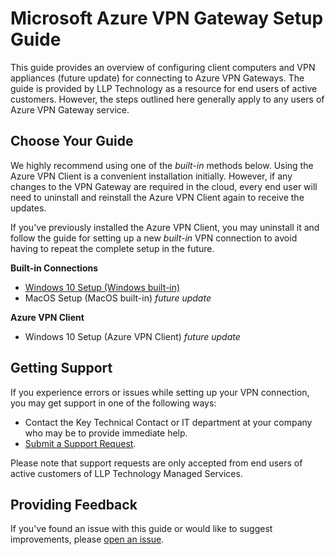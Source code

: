 # Microsoft Azure VPN Gateway Setup Guide

This guide provides an overview of configuring client computers and VPN appliances (future update) for connecting to Azure VPN Gateways. The guide is provided by LLP Technology as a resource for end users of active customers. However, the steps outlined here generally apply to any users of Azure VPN Gateway service.

## Choose Your Guide

We highly recommend using one of the *built-in* methods below. Using the Azure VPN Client is a convenient installation initially. However, if any changes to the VPN Gateway are required in the cloud, every end user will need to uninstall and reinstall the Azure VPN Client again to receive the updates. 

If you've previously installed the Azure VPN Client, you may uninstall it and follow the guide for setting up a new *built-in* VPN connection to avoid having to repeat the complete setup in the future.

**Built-in Connections**
- [Windows 10 Setup (Windows built-in)](./windows10-p2s-setup-manual.md)
- MacOS Setup (MacOS built-in) *future update*

**Azure VPN Client**
- Windows 10 Setup (Azure VPN Client) *future update*

## Getting Support

If you experience errors or issues while setting up your VPN connection, you may get support in one of the following ways:

- Contact the Key Technical Contact or IT department at your company who may be to provide immediate help.
- [Submit a Support Request](https://resources.llpgroup.io/service-desk-request).

Please note that support requests are only accepted from end users of active customers of LLP Technology Managed Services.

## Providing Feedback

If you've found an issue with this guide or would like to suggest improvements, please [open an issue](https://github.com/llptech/msp-azure-vpn-gateway/issues).